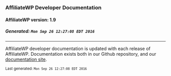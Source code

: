 ### AffiliateWP Developer Documentation

#### AffiliateWP version: 1.9

##### Generated: `Mon Sep 26 12:27:08 EDT 2016`

----

AffiliateWP developer documentation is updated with each release of AffiliateWP. Documentation exists both in our Github repository, and our [documentation site](https://docs.affiliatewp.com).




<sup>Last generated: `Mon Sep 26 12:27:08 EDT 2016`</sup>